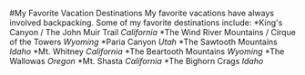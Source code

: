 #My Favorite Vacation Destinations
My favorite vacations have always involved backpacking. Some of my favorite destinations include:
*King's Canyon / The John Muir Trail _California_
*The Wind River Mountains / Cirque of the Towers _Wyoming_
*Paria Canyon _Utah_
*The Sawtooth Mountains _Idaho_
*Mt. Whitney _California_
*The Beartooth Mountains _Wyoming_
*The Wallowas _Oregon_
*Mt. Shasta _California_
*The Bighorn Crags _Idaho_


